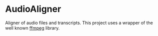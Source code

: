AudioAligner
============

Aligner of audio files and transcripts.
This project uses a wrapper of the well known [ffmpeg](https://ffmpeg.org/) library.
